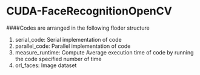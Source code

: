 # CUDA-FaceRecognitionOpenCV

####Codes are arranged in the following floder structure
1. serial_code: Serial implementation of code
2. parallel_code: Parallel implementation of code
3. measure_runtime: Compute Average execution time of code by running the code specified number of time
4. orl_faces: Image dataset

